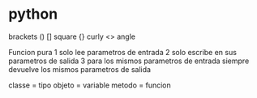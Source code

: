 # python

brackets 
()
[] square
{} curly
<> angle

Funcion pura
1 solo lee parametros de entrada 
2 solo escribe en sus parametros de salida 
3 para los mismos parametros de entrada siempre devuelve los mismos parametros de salida

classe = tipo
objeto = variable
metodo = funcion 